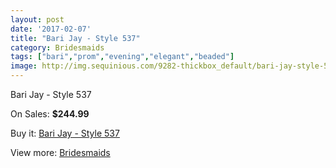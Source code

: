 ```yaml
---
layout: post
date: '2017-02-07'
title: "Bari Jay - Style 537"
category: Bridesmaids
tags: ["bari","prom","evening","elegant","beaded"]
image: http://img.sequinious.com/9282-thickbox_default/bari-jay-style-537.jpg
---
```

Bari Jay - Style 537

On Sales: **$244.99**
<a href="https://www.sequinious.com/bridesmaids/3984-bari-jay-style-537.html"><amp-img layout="responsive" width="600" height="600" src="//img.sequinious.com/9282-thickbox_default/bari-jay-style-537.jpg" alt="Bari Jay - Style 537 0" /></a>

Buy it: [Bari Jay - Style 537](https://www.sequinious.com/bridesmaids/3984-bari-jay-style-537.html "Bari Jay - Style 537")

View more: [Bridesmaids](https://www.sequinious.com/3-bridesmaids "Bridesmaids")